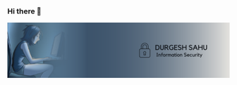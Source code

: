 ### Hi there 👋
<!--
<a href="https://twitter.com/Durgesh73475598">
  <img align="left" alt="Durgesh's Twitter" width="30px" src="https://raw.githubusercontent.com/peterthehan/peterthehan/master/assets/twitter.svg" />
</a>
<a href="https://www.linkedin.com/in/durgesh-sahu-a4763b1a8/">
  <img align="left" alt="Durgesh's LinkedIN" width="30px" src="https://raw.githubusercontent.com/peterthehan/peterthehan/master/assets/linkedin.svg" />
</a>
<br />
<br />
<br />
-->
<img align="center" alt="cover" src="banner.png">
<!--
**Durge5h/Durge5h** is a ✨ _special_ ✨ repository because its `README.md` (this file) appears on your GitHub profile.

Here are some ideas to get you started:

- 🔭 I’m currently working on ...
- 🌱 I’m currently learning ...
- 👯 I’m looking to collaborate on ...
- 🤔 I’m looking for help with ...
- 💬 Ask me about ...
- 📫 How to reach me: ...
- 😄 Pronouns: ...
- ⚡ Fun fact: ...
-->
